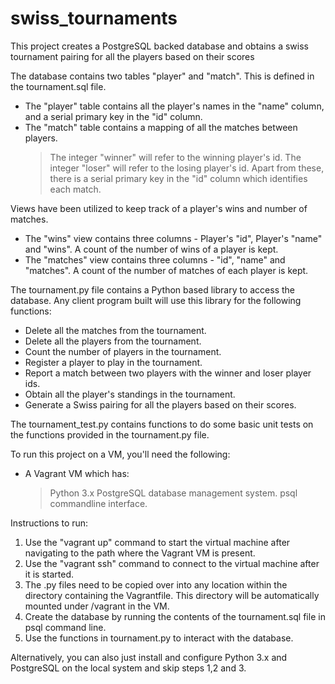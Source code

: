 # swiss_tournaments
This project creates a PostgreSQL backed database and obtains a swiss tournament pairing for all the players based on their scores

The database contains two tables "player" and "match". This is defined in the tournament.sql file.
- The "player" table contains all the player's names in the "name" column, and a serial primary key in the "id" column.
- The "match" table contains a mapping of all the matches between players. 
  > The integer "winner" will refer to the winning player's id. 
  > The integer "loser" will refer to the losing player's id.
  > Apart from these, there is a serial primary key in the "id" column which identifies each match.

Views have been utilized to keep track of a player's wins and number of matches. 
- The "wins" view contains three columns - Player's "id", Player's "name" and "wins". A count of the number of wins of a player is kept.
- The "matches" view contains three columns - "id", "name" and "matches". A count of the number of matches of each player is kept.

The tournament.py file contains a Python based library to access the database. 
Any client program built will use this library for the following functions:
- Delete all the matches from the tournament.
- Delete all the players from the tournament.
- Count the number of players in the tournament.
- Register a player to play in the tournament.
- Report a match between two players with the winner and loser player ids.
- Obtain all the player's standings in the tournament.
- Generate a Swiss pairing for all the players based on their scores. 

The tournament_test.py contains functions to do some basic unit tests on the functions provided in the tournament.py file.

To run this project on a VM, you'll need the following:
- A Vagrant VM which has:
  > Python 3.x
  > PostgreSQL database management system.
  > psql commandline interface.

Instructions to run:
1. Use the "vagrant up" command to start the virtual machine after navigating to the path where the Vagrant VM is present.
2. Use the "vagrant ssh" command to connect to the virtual machine after it is started.
3. The .py files need to be copied over into any location within the directory containing the Vagrantfile. 
   This directory will be automatically mounted under /vagrant in the VM. 
5. Create the database by running the contents of the tournament.sql file in psql command line.
6. Use the functions in tournament.py to interact with the database.

Alternatively, you can also just install and configure Python 3.x and PostgreSQL on the local system and skip steps 1,2 and 3. 

